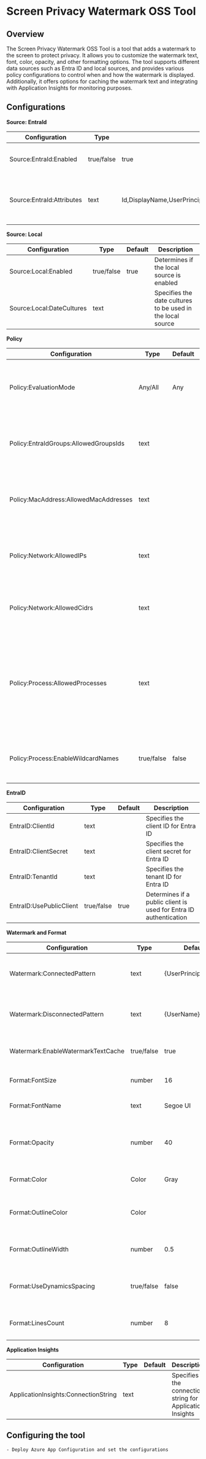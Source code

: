 # Screen Privacy Watermark OSS Tool

## Overview
The Screen Privacy Watermark OSS Tool is a tool that adds a watermark to the screen to protect privacy. It allows you to customize the watermark text, font, color, opacity, and other formatting options. The tool supports different data sources such as Entra ID and local sources, and provides various policy configurations to control when and how the watermark is displayed. Additionally, it offers options for caching the watermark text and integrating with Application Insights for monitoring purposes.

## Configurations

**Source: EntraId**

| Configuration | Type | Default | Description |
| ------------- | ---- | ------- | ----------- |
| Source:EntraId:Enabled | true/false | true| Determines if the Entra ID source is enabled |
| Source:EntraId:Attributes | text | Id,DisplayName,UserPrincipalName,Mail,GivenName,Surname | Specifies the attributes to be used from the Entra ID |

**Source: Local**

| Configuration | Type | Default | Description |
| ------------- | ---- | ------- | ----------- |
| Source:Local:Enabled | true/false | true| Determines if the local source is enabled |
| Source:Local:DateCultures | text | | Specifies the date cultures to be used in the local source |

**Policy**

| Configuration | Type | Default | Description |
| ------------- | ---- | ------- | ----------- |
| Policy:EvaluationMode | Any/All | Any | Determines the evaluation mode for displaying the watermark |
| Policy:EntraIdGroups:AllowedGroupsIds | text | | Specifies the Entra ID groups that are allowed to display the watermark |
| Policy:MacAddress:AllowedMacAddresses | text | | Specifies the MAC addresses that are allowed to display the watermark |
| Policy:Network:AllowedIPs | text | | Specifies the IP addresses that are allowed to display the watermark |
| Policy:Network:AllowedCidrs | text | | Specifies the CIDRs that are allowed to display the watermark |
| Policy:Process:AllowedProcesses | text | | Specifies the processes that are allowed to display the watermark when they have any windows opened and not minimized |
| Policy:Process:EnableWildcardNames | true/false | false | Determines if wildcard names are enabled for process names |

**EntraID**

| Configuration | Type | Default | Description |
| ------------- | ---- | ------- | ----------- |
| EntraID:ClientId | text | | Specifies the client ID for Entra ID |
| EntraID:ClientSecret | text | | Specifies the client secret for Entra ID |
| EntraID:TenantId | text | | Specifies the tenant ID for Entra ID |
| EntraID:UsePublicClient | true/false | true | Determines if a public client is used for Entra ID authentication |

**Watermark and Format**

| Configuration | Type | Default | Description |
| ------------- | ---- | ------- | ----------- |
| Watermark:ConnectedPattern | text | {UserPrincipalName} | Specifies the watermark pattern for connected/online users |
| Watermark:DisconnectedPattern | text | {UserName}| Specifies the watermark pattern for disconnected/offline users |
| Watermark:EnableWatermarkTextCache | true/false | true | Determines if the watermark text cache is enabled when disconnected |
| Format:FontSize | number | 16 | Specifies the font size of the watermark text |
| Format:FontName | text | Segoe UI | Specifies the font name of the watermark text |
| Format:Opacity | number | 40 | Specifies the opacity of the watermark text where 100 is totally transparent and 0 is totally opaque |
| Format:Color | Color | Gray | Specifies the color of the watermark text |
| Format:OutlineColor | Color |  | Specifies the outline color of the watermark text. If not set, the outline will not be displayed |
| Format:OutlineWidth | number | 0.5 | Specifies the outline width of the watermark text if outline color is set |
| Format:UseDynamicsSpacing | true/false | false | Determines if dynamic spacing is used for the watermark text words |
| Format:LinesCount | number | 8 | Specifies the number of lines of the watermark text on the screen |

**Application Insights**

| Configuration | Type | Default | Description |
| ------------- | ---- | ------- | ----------- |
| ApplicationInsights:ConnectionString | text | | Specifies the connection string for Application Insights |


## Configuring the tool

    - Deploy Azure App Configuration and set the configurations
